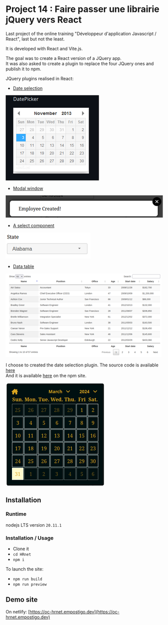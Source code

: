 # Project 14 : Faire passer une librairie jQuery vers React

Last project of the online training "Développeur d'application Javascript / React", last but not the least.

It is developed with React and Vite.js.

The goal was to create a React version of a JQuery app. \
It was also asked to create a plugin to replace the four JQuery ones and publish it to npm.

JQuery plugins realised in React:

- [Date selection](https://github.com/xdan/datetimepicker)

![Date Selection](./readme-assets/datepicker.png)
- [Modal window](https://github.com/kylefox/jquery-modal)

![Modal window](./readme-assets/modal.png)
- [A select component](https://github.com/jquery/jquery-ui/blob/master/ui/widgets/selectmenu.js)

![Select component](./readme-assets/select.png)
- [Data table](https://github.com/DataTables/DataTables)

![Data Table](./readme-assets/datatable.png)

I choose to created the date selection plugin. The source code is available [here](https://github.com/empostigo/em-react-calendar) \
And it is available [here](https://www.npmjs.com/package/em-react-calendar) on the npm site.

![em-react-calendar](./readme-assets/calendar.png)

## Installation

### Runtime

nodejs LTS version `20.11.1`

### Installation / Usage

- Clone it
- `cd HRnet`
- `npm i`

To launch the site:

- `npm run build`
- `npm run preview`


## Demo site

On netlify: [https://oc-hrnet.empostigo.dev](https://oc-hrnet.empostigo.dev)